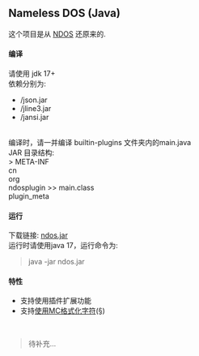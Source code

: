 ## Nameless DOS (Java)
这个项目是从 [NDOS](https://cmd.xinv.ink/) 还原来的.

#### 编译
请使用 jdk 17+<br>
依赖分别为:
 - /json.jar
 - /jline3.jar
 - /jansi.jar
<br>
编译时，请一并编译 builtin-plugins 文件夹内的main.java<br>
JAR 目录结构:<br>
> META-INF<br>cn<br>org<br>ndosplugin
>> main.class<br>plugin_meta

#### 运行
下载链接: [ndos.jar](https://asset.xiaym.ml/ndos.jar)<br>
运行时请使用java 17，运行命令为:<br>
> java -jar ndos.jar

#### 特性
 - 支持使用插件扩展功能
 - 支持[使用MC格式化字符](https://github.com/XIAYM-gh/Nameless-DOS/blob/main/src/utils/McColorFormatter.java)(§)

<br>

> 待补充...
